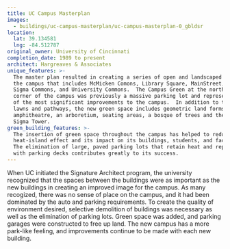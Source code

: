 ```yaml
---
title: UC Campus Masterplan
images:
  - buildings/uc-campus-masterplan/uc-campus-masterplan-0_gbldsr
location:
  lat: 39.134581
  lng: -84.512787
original_owner: University of Cincinnati
completion_date: 1989 to present
architect: Hargreaves & Associates
unique_features: >-
  The master plan resulted in creating a series of open and landscaped places on
  the campus that includes McMicken Comons, Library Square, MainStreet, Sigma
  Sigma Commons, and University Commons.  The Campus Green at the northeast
  corner of the campus was previously a massive parking lot and represents one
  of the most significant improvements to the campus.  In addition to the open
  lawns and pathways, the new green space includes geometric land forms, an
  amphitheatre, an arboretium, seating areas, a bosque of trees and the Sigma
  Sigma Tower.
green_building_features: >-
  The insertion of green space throughout the campus has helped to reduce the
  heat-island effect and its impact on its buildings, students, and faculty.
  The elimination of large, paved parking lots that retain heat and replacement
  with parking decks contributes greatly to its success.
---
```


When UC initiated the Signature Architect program, the university recognized that the spaces between the buildings were as important as the new buildings in creating an improved image for the campus. As many recogized, there was no sense of place on the campus, and it had been dominated by the auto and parking requirements. To create the quality of environment desired, selective demolition of buildings was necessary as well as the elimination of parking lots. Green space was added, and parking garages were constructed to free up land. The new campus has a more park-like feeling, and improvements continue to be made with each new building.
